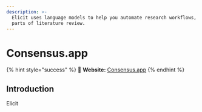 ```yaml
---
description: >-
  Elicit uses language models to help you automate research workflows, like
  parts of literature review.
---
```


# Consensus.app



{% hint style="success" %}
🔗 **Website:** [Consensus.app](https://elicit.org/)
{% endhint %}

## Introduction

Elicit 
